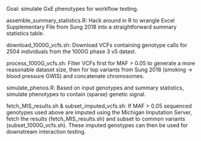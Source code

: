 Goal: simulate GxE phenotypes for workflow testing.

assemble_summary_statistics.R: Hack around in R to wrangle Excel Supplementary File from Sung 2018 into a straightforward summary statistics table.

download_1000G_vcfs.sh: Download VCFs containing genotype calls for 2504 individuals from the 1000G phase 3 v5 datast.

process_1000G_vcfs.sh: Filter VCFs first for MAF > 0.05 to generate a more reasonable dataset size, then for top variants from Sung 2018 (smoking -> blood pressure GWIS) and concatenate chromosomes.

simulate_phenos.R: Based on input genotypes and summary statistics, simulate phenotypes to contain (sparse) genetic signal.

fetch_MIS_results.sh & subset_imputed_vcfs.sh: If MAF > 0.05 sequenced genotypes used above are imputed using the Michigan Imputation Server, fetch the results (fetch_MIS_results.sh) and subset to common variants (subset_1000G_vcfs.sh). These imputed genotypes can then be used for downstream interaction testing.
